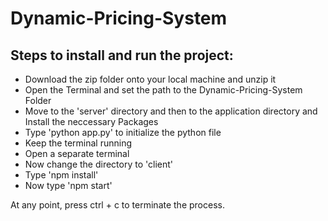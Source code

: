 # Dynamic-Pricing-System
## Steps to install and run the project:
- Download the zip folder onto your local machine and unzip it
- Open the Terminal and set the path to the Dynamic-Pricing-System Folder
- Move to the 'server' directory and then to the application directory and Install the neccessary Packages
- Type 'python app.py' to initialize the python file
- Keep the terminal running
- Open a separate terminal
- Now change the directory to 'client'
- Type 'npm install'
- Now type 'npm start'
  
At any point, press ctrl + c to terminate the process.
